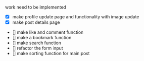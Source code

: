 work need to be implemented

- [x] make profile update page and functionality with image update
- [x] make post details page
- [] make like and comment function
- [] make a bookmark function
- [] make search function
- [] refactor the form input
- [] make sorting function for main post
